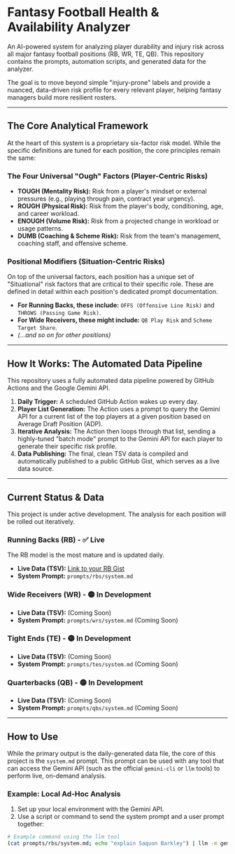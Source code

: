 # Fantasy Football Health & Availability Analyzer

An AI-powered system for analyzing player durability and injury risk across all major fantasy football positions (RB, WR, TE, QB). This repository contains the prompts, automation scripts, and generated data for the analyzer.

The goal is to move beyond simple "injury-prone" labels and provide a nuanced, data-driven risk profile for every relevant player, helping fantasy managers build more resilient rosters.

---

## The Core Analytical Framework

At the heart of this system is a proprietary six-factor risk model. While the specific definitions are tuned for each position, the core principles remain the same:

### The Four Universal "Ough" Factors (Player-Centric Risks)

*   **TOUGH (Mentality Risk):** Risk from a player's mindset or external pressures (e.g., playing through pain, contract year urgency).
*   **ROUGH (Physical Risk):** Risk from the player's body, conditioning, age, and career workload.
*   **ENOUGH (Volume Risk):** Risk from a projected change in workload or usage patterns.
*   **DUMB (Coaching & Scheme Risk):** Risk from the team's management, coaching staff, and offensive scheme.

### Positional Modifiers (Situation-Centric Risks)

On top of the universal factors, each position has a unique set of "Situational" risk factors that are critical to their specific role. These are defined in detail within each position's dedicated prompt documentation.

*   **For Running Backs, these include:** `OFFS (Offensive Line Risk)` and `THROWS (Passing Game Risk)`.
*   **For Wide Receivers, these might include:** `QB Play Risk` and `Scheme Target Share`.
*   *(...and so on for other positions)*

---

## How It Works: The Automated Data Pipeline

This repository uses a fully automated data pipeline powered by GitHub Actions and the Google Gemini API.

1.  **Daily Trigger:** A scheduled GitHub Action wakes up every day.
2.  **Player List Generation:** The Action uses a prompt to query the Gemini API for a current list of the top players at a given position based on Average Draft Position (ADP).
3.  **Iterative Analysis:** The Action then loops through that list, sending a highly-tuned "batch mode" prompt to the Gemini API for each player to generate their specific risk profile.
4.  **Data Publishing:** The final, clean TSV data is compiled and automatically published to a public GitHub Gist, which serves as a live data source.

---

## Current Status & Data

This project is under active development. The analysis for each position will be rolled out iteratively.

### Running Backs (RB) - ✅ **Live**

The RB model is the most mature and is updated daily.
*   **Live Data (TSV):** [Link to your RB Gist](https://gist.github.com/gt8073a/fa22d4721dc053f0b89425097e9bdbfd)
*   **System Prompt:** `prompts/rbs/system.md`

### Wide Receivers (WR) - 🟡 **In Development**
*   **Live Data (TSV):** (Coming Soon)
*   **System Prompt:** `prompts/wrs/system.md` (Coming Soon)

### Tight Ends (TE) - 🟡 **In Development**
*   **Live Data (TSV):** (Coming Soon)
*   **System Prompt:** `prompts/tes/system.md` (Coming Soon)

### Quarterbacks (QB) - 🟡 **In Development**
*   **Live Data (TSV):** (Coming Soon)
*   **System Prompt:** `prompts/qbs/system.md` (Coming Soon)

---

## How to Use

While the primary output is the daily-generated data file, the core of this project is the `system.md` prompt. This prompt can be used with any tool that can access the Gemini API (such as the official `gemini-cli` or `llm` tools) to perform live, on-demand analysis.

### Example: Local Ad-Hoc Analysis

1.  Set up your local environment with the Gemini API.
2.  Use a script or command to send the system prompt and a user prompt together:

```bash
# Example command using the llm tool
(cat prompts/rbs/system.md; echo "explain Saquon Barkley") | llm -m gemini-1.5-pro-latest -
```

